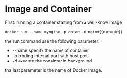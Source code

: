 # Image and Container

First: running a container starting from a well-know image

`docker run --name mynginx -p 80:80 -d nginx`{{execute}}

the run command use the following parameter: 

- --name specify the name of container
- -p binding internal port with host port
- -d execute the conainter in background 

tha last parameter is the name of Docker Image.